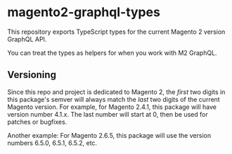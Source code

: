 # magento2-graphql-types

This repository exports TypeScript types for the current Magento 2 version GraphQL API.

You can treat the types as helpers for when you work with M2 GraphQL.

## Versioning

Since this repo and project is dedicated to Magento 2, the _first_ two digits in this package's semver will always match the _last_ two digits of the current Magento version. For example, for Magento 2.4.1, this package will have version number 4.1.x. The last number will start at 0, then be used for patches or bugfixes.

Another example: For Magento 2.6.5, this package will use the version numbers 6.5.0, 6.5.1, 6.5.2, etc.